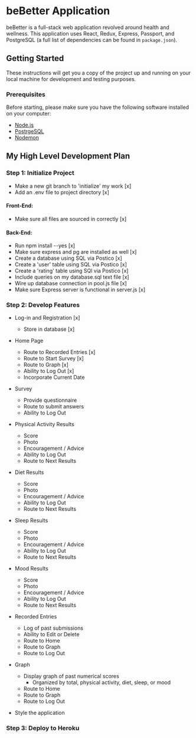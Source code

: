 
# beBetter Application
beBetter is a full-stack web application revolved around health and wellness. This application uses React, Redux, Express, Passport, and PostgreSQL (a full list of dependencies can be found in `package.json`).

## Getting Started
These instructions will get you a copy of the project up and running on your local machine for development and testing purposes.

### Prerequisites
Before starting, please make sure you have the following software installed on your computer:

- [Node.js](https://nodejs.org/en/)
- [PostrgeSQL](https://www.postgresql.org/)
- [Nodemon](https://nodemon.io/)


## My High Level Development Plan
### Step 1: Initialize Project
  - Make a new git branch to 'initialize' my work [x]
  - Add an .env file to project directory [x]

#### Front-End:
  - Make sure all files are sourced in correctly [x]

#### Back-End:
  - Run npm install --yes [x]
  - Make sure express and pg are installed as well [x]
  - Create a database using SQL via Postico [x]
  - Create a 'user' table using SQL via Postico [x]
  - Create a 'rating' table using SQl via Postico [x]
  - Include queries on my database.sql text file [x]
  - Wire up database connection in pool.js file [x]
  - Make sure Express server is functional in server.js [x]

### Step 2: Develop Features
  * Log-in and Registration [x]
    * Store in database [x]

  * Home Page
    * Route to Recorded Entries [x]
    * Route to Start Survey [x]
    * Route to Graph [x]
    * Ability to Log Out [x]
    * Incorporate Current Date

  * Survey
    * Provide questionnaire
    * Route to submit answers
    * Ability to Log Out

  * Physical Activity Results
    * Score
    * Photo
    * Encouragement / Advice
    * Ability to Log Out
    * Route to Next Results

  * Diet Results
    * Score
    * Photo
    * Encouragement / Advice
    * Ability to Log Out
    * Route to Next Results

  * Sleep Results
    * Score
    * Photo
    * Encouragement / Advice
    * Ability to Log Out
    * Route to Next Results

  * Mood Results
    * Score
    * Photo
    * Encouragement / Advice
    * Ability to Log Out
    * Route to Next Results

  * Recorded Entries
    * Log of past submissions
    * Ability to Edit or Delete
    * Route to Home
    * Route to Graph
    * Route to Log Out

  * Graph
    * Display graph of past numerical scores
      * Organized by total, physical activity, diet, sleep, or mood
    * Route to Home
    * Route to Graph
    * Route to Log Out

  * Style the application

### Step 3: Deploy to Heroku
